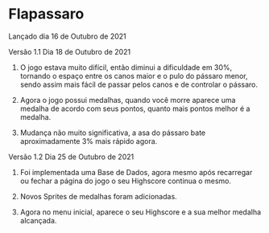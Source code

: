 # Flapassaro
Lançado dia 16 de Outubro de 2021

Versão 1.1
Dia 18 de Outubro de 2021

1. O jogo estava muito difícil, então diminui a dificuldade em 30%, tornando o espaço entre os canos maior e o pulo do pássaro menor, sendo assim mais fácil de passar pelos canos e de controlar o pássaro. 

2. Agora o jogo possui medalhas, quando você morre aparece uma medalha de acordo com seus pontos, quanto mais pontos melhor é a medalha.

3. Mudança não muito significativa, a asa do pássaro bate aproximadamente 3% mais rápido agora.

Versão 1.2
Dia 25 de Outubro de 2021

1. Foi implementada uma Base de Dados, agora mesmo após recarregar ou fechar a página do jogo o seu Highscore continua o mesmo.

2. Novos Sprites de medalhas foram adicionadas.

3. Agora no menu inicial, aparece o seu Highscore e a sua melhor medalha alcançada. 
